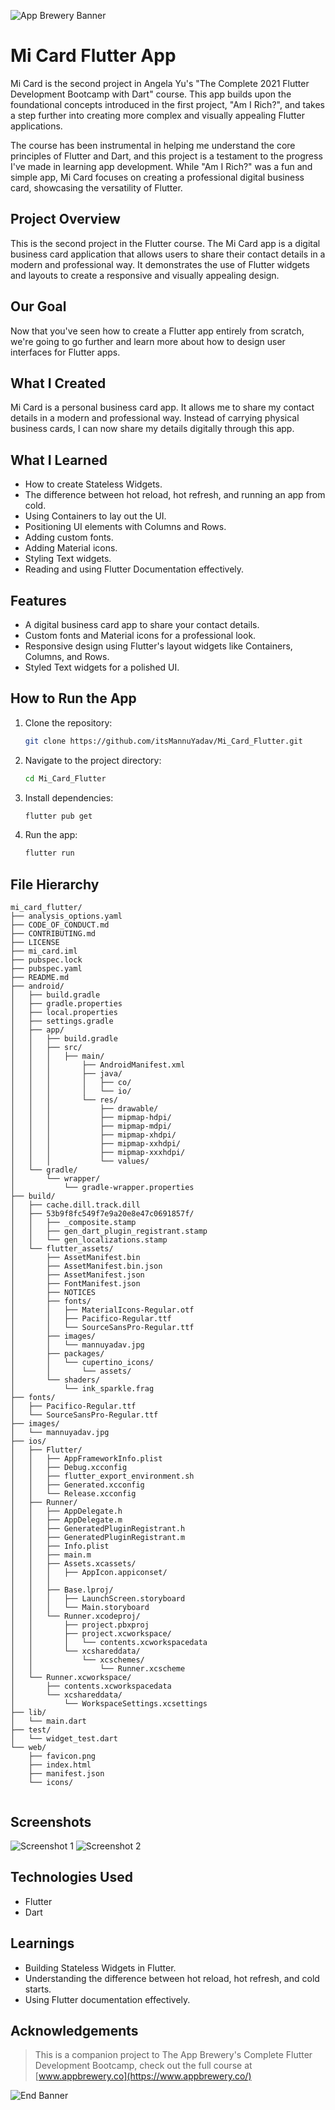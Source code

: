 ![App Brewery Banner](https://github.com/londonappbrewery/Images/blob/master/AppBreweryBanner.png)

# Mi Card Flutter App

Mi Card is the second project in Angela Yu's "The Complete 2021 Flutter Development Bootcamp with Dart" course. This app builds upon the foundational concepts introduced in the first project, "Am I Rich?", and takes a step further into creating more complex and visually appealing Flutter applications.

The course has been instrumental in helping me understand the core principles of Flutter and Dart, and this project is a testament to the progress I've made in learning app development. While "Am I Rich?" was a fun and simple app, Mi Card focuses on creating a professional digital business card, showcasing the versatility of Flutter.

## Project Overview

This is the second project in the Flutter course. The Mi Card app is a digital business card application that allows users to share their contact details in a modern and professional way. It demonstrates the use of Flutter widgets and layouts to create a responsive and visually appealing design.

## Our Goal

Now that you've seen how to create a Flutter app entirely from scratch, we're going to go further and learn more about how to design user interfaces for Flutter apps.

## What I Created

Mi Card is a personal business card app. It allows me to share my contact details in a modern and professional way. Instead of carrying physical business cards, I can now share my details digitally through this app.

## What I Learned

- How to create Stateless Widgets.
- The difference between hot reload, hot refresh, and running an app from cold.
- Using Containers to lay out the UI.
- Positioning UI elements with Columns and Rows.
- Adding custom fonts.
- Adding Material icons.
- Styling Text widgets.
- Reading and using Flutter Documentation effectively.

## Features

- A digital business card app to share your contact details.
- Custom fonts and Material icons for a professional look.
- Responsive design using Flutter's layout widgets like Containers, Columns, and Rows.
- Styled Text widgets for a polished UI.

## How to Run the App

1. Clone the repository:
   ```bash
   git clone https://github.com/itsMannuYadav/Mi_Card_Flutter.git
   ```
2. Navigate to the project directory:
   ```bash
   cd Mi_Card_Flutter
   ```
3. Install dependencies:
   ```bash
   flutter pub get
   ```
4. Run the app:
   ```bash
   flutter run
   ```

## File Hierarchy

```
mi_card_flutter/
├── analysis_options.yaml
├── CODE_OF_CONDUCT.md
├── CONTRIBUTING.md
├── LICENSE
├── mi_card.iml
├── pubspec.lock
├── pubspec.yaml
├── README.md
├── android/
│   ├── build.gradle
│   ├── gradle.properties
│   ├── local.properties
│   ├── settings.gradle
│   ├── app/
│   │   ├── build.gradle
│   │   ├── src/
│   │   │   ├── main/
│   │   │       ├── AndroidManifest.xml
│   │   │       ├── java/
│   │   │       │   ├── co/
│   │   │       │   └── io/
│   │   │       └── res/
│   │   │           ├── drawable/
│   │   │           ├── mipmap-hdpi/
│   │   │           ├── mipmap-mdpi/
│   │   │           ├── mipmap-xhdpi/
│   │   │           ├── mipmap-xxhdpi/
│   │   │           ├── mipmap-xxxhdpi/
│   │   │           └── values/
│   └── gradle/
│       └── wrapper/
│           └── gradle-wrapper.properties
├── build/
│   ├── cache.dill.track.dill
│   ├── 53b9f8fc549f7e9a20e8e47c0691857f/
│   │   ├── _composite.stamp
│   │   ├── gen_dart_plugin_registrant.stamp
│   │   └── gen_localizations.stamp
│   └── flutter_assets/
│       ├── AssetManifest.bin
│       ├── AssetManifest.bin.json
│       ├── AssetManifest.json
│       ├── FontManifest.json
│       ├── NOTICES
│       ├── fonts/
│       │   ├── MaterialIcons-Regular.otf
│       │   ├── Pacifico-Regular.ttf
│       │   └── SourceSansPro-Regular.ttf
│       ├── images/
│       │   └── mannuyadav.jpg
│       ├── packages/
│       │   └── cupertino_icons/
│       │       └── assets/
│       └── shaders/
│           └── ink_sparkle.frag
├── fonts/
│   ├── Pacifico-Regular.ttf
│   └── SourceSansPro-Regular.ttf
├── images/
│   └── mannuyadav.jpg
├── ios/
│   ├── Flutter/
│   │   ├── AppFrameworkInfo.plist
│   │   ├── Debug.xcconfig
│   │   ├── flutter_export_environment.sh
│   │   ├── Generated.xcconfig
│   │   └── Release.xcconfig
│   ├── Runner/
│   │   ├── AppDelegate.h
│   │   ├── AppDelegate.m
│   │   ├── GeneratedPluginRegistrant.h
│   │   ├── GeneratedPluginRegistrant.m
│   │   ├── Info.plist
│   │   ├── main.m
│   │   ├── Assets.xcassets/
│   │   │   ├── AppIcon.appiconset/
│   │   │
│   │   ├── Base.lproj/
│   │   │   ├── LaunchScreen.storyboard
│   │   │   └── Main.storyboard
│   │   └── Runner.xcodeproj/
│   │       ├── project.pbxproj
│   │       ├── project.xcworkspace/
│   │       │   └── contents.xcworkspacedata
│   │       └── xcshareddata/
│   │           └── xcschemes/
│   │               └── Runner.xcscheme
│   └── Runner.xcworkspace/
│       ├── contents.xcworkspacedata
│       └── xcshareddata/
│           └── WorkspaceSettings.xcsettings
├── lib/
│   └── main.dart
├── test/
│   └── widget_test.dart
└── web/
    ├── favicon.png
    ├── index.html
    ├── manifest.json
    └── icons/
        
```

## Screenshots

![Screenshot 1](path/to/screenshot1.png)
![Screenshot 2](path/to/screenshot2.png)

## Technologies Used

- Flutter
- Dart

## Learnings

- Building Stateless Widgets in Flutter.
- Understanding the difference between hot reload, hot refresh, and cold starts.
- Using Flutter documentation effectively.

## Acknowledgements

>This is a companion project to The App Brewery's Complete Flutter Development Bootcamp, check out the full course at [www.appbrewery.co](https://www.appbrewery.co/)

![End Banner](https://github.com/londonappbrewery/Images/blob/master/readme-end-banner.png)

